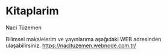 # Kitaplarim
Naci Tüzemen

Bilimsel makalelerim ve yayınlarıma aşağıdaki WEB adresinden ulaşabilirsiniz.
https://nacituzemen.webnode.com.tr/
